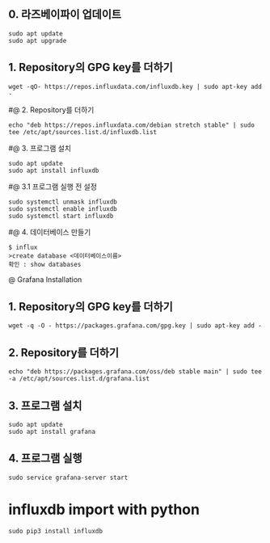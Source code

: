 ## 0. 라즈베이파이 업데이트
``` 
sudo apt update
sudo apt upgrade
```
## 1. Repository의 GPG key를 더하기
```
wget -qO- https://repos.influxdata.com/influxdb.key | sudo apt-key add -
```
#@ 2. Repository를 더하기
```
echo "deb https://repos.influxdata.com/debian stretch stable" | sudo tee /etc/apt/sources.list.d/influxdb.list
```
#@ 3. 프로그램 설치
```
sudo apt update
sudo apt install influxdb
```
#@ 3.1 프로그램 실행 전 설정
```
sudo systemctl unmask influxdb
sudo systemctl enable influxdb
sudo systemctl start influxdb
```
#@ 4. 데이터베이스 만들기
```
$ influx
>create database <데이터베이스이름>
확인 : show databases 
```
@ Grafana Installation
## 1. Repository의 GPG key를 더하기
```
wget -q -O - https://packages.grafana.com/gpg.key | sudo apt-key add -
```
## 2. Repository를 더하기
```
echo "deb https://packages.grafana.com/oss/deb stable main" | sudo tee -a /etc/apt/sources.list.d/grafana.list
```
## 3. 프로그램 설치
```
sudo apt update
sudo apt install grafana
```
## 4. 프로그램 실행
```
sudo service grafana-server start
```
# influxdb import with python
```
sudo pip3 install influxdb
```
